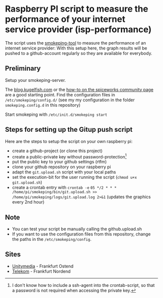 # Raspberry PI script to measure the performance of your internet service provider (isp-performance)
The script uses the [smokeping-tool](https://github.com/oetiker/SmokePing) to measure the performance of an internet service provider:
With this setup here, the graph results will be pushed to a github-account regularly so they are available for everybody.

## Preliminary
Setup your smokeping-server. 

The [blog.kugelfish.com](http://blog.kugelfish.com/2013/05/raspberry-pi-internet-access-monitor.html) or the [how-to on the spiceworks community page](http://community.spiceworks.com/how_to/show/96949-raspberrypi-rpi-smokeping-setup-and-configuration) are a good starting point. 
Find the configuration files in ```/etc/smokeping/config.d/``` (see my my configuration in the folder ```smokeping.config.d``` in this repository)

Start smokeping with ```/etc/init.d/smokeping start```


## Steps for setting up the Gitup push script
Here are the steps to setup the script on your own raspberry pi:
* create a github-project (or clone this project) 
* create a public-private key without password-protection[^1]
* put the public key to your github settings (rtfm)
* clone your github repository on your raspberry pi
* adapt the `git.upload.sh` script with your local paths
* set the execution-bit for the user running the script (`chmod u+x git.upload.sh`)
* create a crontab entry with `crontab -e`
	```05 */2 * * * /home/pi/smokeping/bin/git.upload.sh >> /home/pi/smokeping/logs/git.upload.log 2>&1```
  (updates the graphics every 2nd hour)


## Note
* You can test your script be manually calling the github.upload.sh
* If you want to use the configuration files from this repository, change the paths in the ```/etc/smokeping/config```.

## Sites
* [Unitymedia](http://oehmiche.github.io/isp-performance/) - Frankfurt Ostend
* [Telekom](http://tiggar.github.io/isp-performance/) - Frankfurt Nordend

[^1]: I don't know how to include a ssh-agent into the crontab-script, so that a password is not required when accessing the private key.
